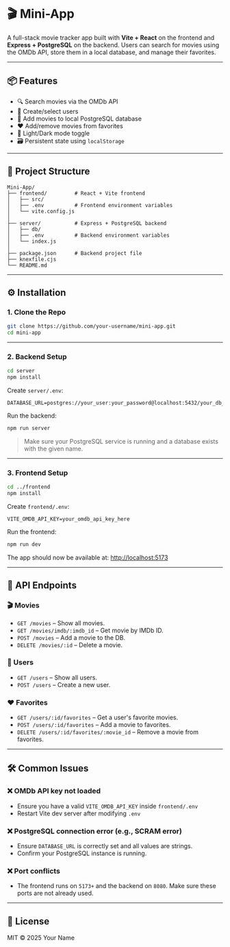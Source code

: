 # 🎬 Mini-App

A full-stack movie tracker app built with **Vite + React** on the frontend and **Express + PostgreSQL** on the backend. Users can search for movies using the OMDb API, store them in a local database, and manage their favorites.

---

## 📦 Features

- 🔍 Search movies via the OMDb API
- 🧑 Create/select users
- 💾 Add movies to local PostgreSQL database
- ❤️ Add/remove movies from favorites
- 🌙 Light/Dark mode toggle
- 🗃️ Persistent state using `localStorage`

---

## 📁 Project Structure

```
Mini-App/
├── frontend/         # React + Vite frontend
│   ├── src/
│   ├── .env          # Frontend environment variables
│   └── vite.config.js
│
├── server/           # Express + PostgreSQL backend
│   ├── db/
│   ├── .env          # Backend environment variables
│   └── index.js
│
├── package.json      # Backend project file
├── knexfile.cjs
└── README.md
```

---

## ⚙️ Installation

### 1. Clone the Repo

```bash
git clone https://github.com/your-username/mini-app.git
cd mini-app
```

---

### 2. Backend Setup

```bash
cd server
npm install
```

Create `server/.env`:

```
DATABASE_URL=postgres://your_user:your_password@localhost:5432/your_db_name
```

Run the backend:

```bash
npm run server
```

> Make sure your PostgreSQL service is running and a database exists with the given name.

---

### 3. Frontend Setup

```bash
cd ../frontend
npm install
```

Create `frontend/.env`:

```
VITE_OMDB_API_KEY=your_omdb_api_key_here
```

Run the frontend:

```bash
npm run dev
```

The app should now be available at: [http://localhost:5173](http://localhost:5173)

---

## 🧪 API Endpoints

### 🎬 Movies
- `GET /movies` – Show all movies.
- `GET /movies/imdb/:imdb_id` – Get movie by IMDb ID.
- `POST /movies` – Add a movie to the DB.
- `DELETE /movies/:id` – Delete a movie.

### 👤 Users
- `GET /users` – Show all users.
- `POST /users` – Create a new user.

### ❤️ Favorites
- `GET /users/:id/favorites` – Get a user's favorite movies.
- `POST /users/:id/favorites` – Add a movie to favorites.
- `DELETE /users/:id/favorites/:movie_id` – Remove a movie from favorites.

---

## 🛠️ Common Issues

### ❌ OMDb API key not loaded
- Ensure you have a valid `VITE_OMDB_API_KEY` inside `frontend/.env`
- Restart Vite dev server after modifying `.env`

### ❌ PostgreSQL connection error (e.g., SCRAM error)
- Ensure `DATABASE_URL` is correctly set and all values are strings.
- Confirm your PostgreSQL instance is running.

### ❌ Port conflicts
- The frontend runs on `5173+` and the backend on `8080`. Make sure these ports are not already used.

---

## 📃 License

MIT © 2025 Your Name